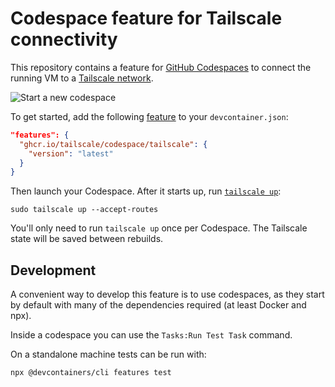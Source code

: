 # Codespace feature for Tailscale connectivity

This repository contains a feature for [GitHub Codespaces](https://github.com/features/codespaces)
to connect the running VM to a [Tailscale network](https://tailscale.com).

![Start a new codespace](codespace.jpg)

To get started, add the following [feature](https://docs.github.com/en/codespaces/setting-up-your-project-for-codespaces/adding-features-to-a-devcontainer-file)
to your `devcontainer.json`:

```json
"features": {
  "ghcr.io/tailscale/codespace/tailscale": {
    "version": "latest"
  }
}
```

Then launch your Codespace. After it starts up, run [`tailscale up`](https://tailscale.com/kb/1080/cli/#up):

```shell
sudo tailscale up --accept-routes
```

You'll only need to run `tailscale up` once per Codespace.
The Tailscale state will be saved between rebuilds.

## Development

A convenient way to develop this feature is to use codespaces, as they start by
default with many of the dependencies required (at least Docker and npx).

Inside a codespace you can use the `Tasks:Run Test Task` command.

On a standalone machine tests can be run with:

```shell
npx @devcontainers/cli features test
```